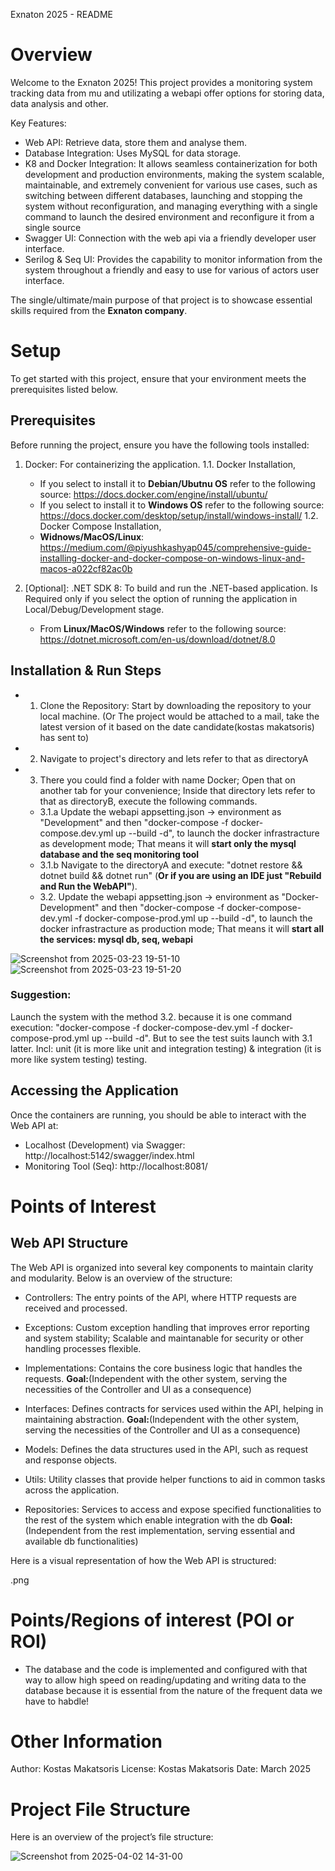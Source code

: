 Exnaton 2025 - README

# Overview
Welcome to the Exnaton 2025! This project provides a monitoring system tracking data from mu and utilizating a webapi offer options for storing data, data analysis and other.

Key Features:
- Web API: Retrieve data, store them and analyse them.
- Database Integration: Uses MySQL for data storage.
- K8 and Docker Integration: It allows seamless containerization for both development and production environments, making the system scalable, maintainable, and extremely convenient for various use cases, such as switching between different databases, launching and stopping the system without reconfiguration, and managing everything with a single command to launch the desired environment and reconfigure it from a single source
- Swagger UI: Connection with the web api via a friendly developer user interface.
- Serilog & Seq UI: Provides the capability to monitor information from the system throughout a friendly and easy to use for various of actors user interface. 

The single/ultimate/main purpose of that project is to showcase essential skills required from the **Exnaton company**.

# Setup
To get started with this project, ensure that your environment meets the prerequisites listed below.

## Prerequisites
Before running the project, ensure you have the following tools installed:

1. Docker: For containerizing the application.
   1.1. Docker Installation,
   - If you select to install it to **Debian/Ubutnu OS** refer to the following source: https://docs.docker.com/engine/install/ubuntu/
   - If you select to install it to **Windows OS** refer to the following source: https://docs.docker.com/desktop/setup/install/windows-install/
   1.2. Docker Compose Installation,
   - **Widnows/MacOS/Linux**: https://medium.com/@piyushkashyap045/comprehensive-guide-installing-docker-and-docker-compose-on-windows-linux-and-macos-a022cf82ac0b

2. [Optional]: .NET SDK 8: To build and run the .NET-based application.
   Is Required only if you select the option of running the application in Local/Debug/Development stage.
   - From **Linux/MacOS/Windows** refer to the following source: https://dotnet.microsoft.com/en-us/download/dotnet/8.0

## Installation & Run Steps
- 1. Clone the Repository: Start by downloading the repository to your local machine. (Or The project would be attached to a mail, take the latest version of it based on the date candidate(kostas makatsoris) has sent to)
- 2. Navigate to project's directory and lets refer to that as directoryA
- 3. There you could find a folder with name Docker; Open that on another tab for your convenience; Inside that directory lets refer to that as directoryB, execute the following commands.
   - 3.1.a Update the webapi appsetting.json -> environment as "Development" and then "docker-compose -f docker-compose.dev.yml up --build -d", to launch the docker infrastracture as development mode; That means it will **start only the mysql database and the seq monitoring tool**
   - 3.1.b Navigate to the directoryA and execute: "dotnet restore && dotnet build && dotnet run" (**Or if you are using an IDE just "Rebuild and Run the WebAPI"**).
   - 3.2. Update the webapi appsetting.json -> environment as "Docker-Development" and then "docker-compose -f docker-compose-dev.yml -f docker-compose-prod.yml up --build -d", to launch the docker infrastracture as production mode; That means it will **start all the services: mysql db, seq, webapi**

![Screenshot from 2025-03-23 19-51-10](https://github.com/user-attachments/assets/0e36b529-3173-43eb-9011-86e1a4b7a275)
![Screenshot from 2025-03-23 19-51-20](https://github.com/user-attachments/assets/5f8738c4-68f7-4336-a686-489b9ec3dbb8)



### Suggestion:
Launch the system with the method 3.2. because it is one command execution: "docker-compose -f docker-compose-dev.yml -f docker-compose-prod.yml up --build -d". But to see the test suits launch with 3.1 latter. Incl: unit (it is more like unit and integration testing) & integration (it is more like system testing) testing.

## Accessing the Application
Once the containers are running, you should be able to interact with the Web API at:

- Localhost (Development) via Swagger: http://localhost:5142/swagger/index.html
- Monitoring Tool (Seq): http://localhost:8081/ 

# Points of Interest
## Web API Structure
The Web API is organized into several key components to maintain clarity and modularity. Below is an overview of the structure:

- Controllers: The entry points of the API, where HTTP requests are received and processed.

- Exceptions: Custom exception handling that improves error reporting and system stability; Scalable and maintanable for security or other handling processes flexible.

- Implementations: Contains the core business logic that handles the requests. **Goal:**(Independent with the other system, serving the necessities of the Controller and UI as a consequence)

- Interfaces: Defines contracts for services used within the API, helping in maintaining abstraction. **Goal:**(Independent with the other system, serving the necessities of the Controller and UI as a consequence)

- Models: Defines the data structures used in the API, such as request and response objects.

- Utils: Utility classes that provide helper functions to aid in common tasks across the application.

- Repositories: Services to access and expose specified functionalities to the rest of the system which enable integration with the db **Goal:** (Independent from the rest implementation, serving essential and available db functionalities)

Here is a visual representation of how the Web API is structured:

<add-screenshot-from-figma>.png

# Points/Regions of interest (POI or ROI)
- The database and the code is implemented and configured with that way to allow high speed on reading/updating and writing data to the database because it is essential from the nature of the frequent data we have to habdle!
  
# Other Information
Author: Kostas Makatsoris
License: Kostas Makatsoris
Date: March 2025

# Project File Structure
Here is an overview of the project’s file structure:

![Screenshot from 2025-04-02 14-31-00](https://github.com/user-attachments/assets/d34b95b9-cacf-47fb-9128-595b92cb0741)




